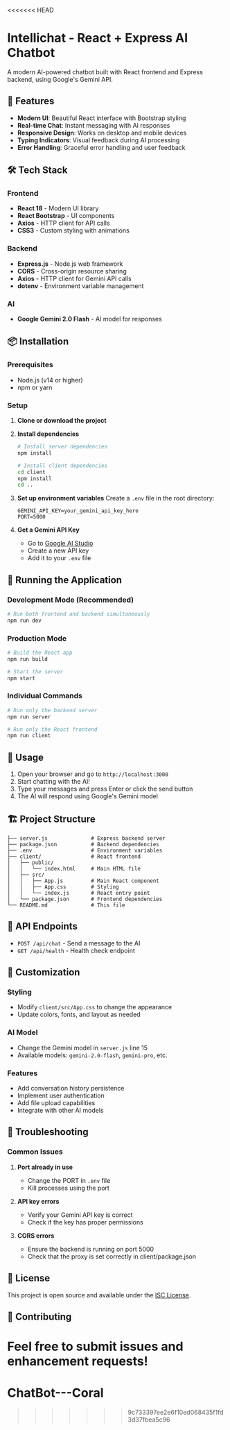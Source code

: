 <<<<<<< HEAD
# Intellichat - React + Express AI Chatbot

A modern AI-powered chatbot built with React frontend and Express backend, using Google's Gemini API.

## 🚀 Features

- **Modern UI**: Beautiful React interface with Bootstrap styling
- **Real-time Chat**: Instant messaging with AI responses
- **Responsive Design**: Works on desktop and mobile devices
- **Typing Indicators**: Visual feedback during AI processing
- **Error Handling**: Graceful error handling and user feedback

## 🛠️ Tech Stack

### Frontend
- **React 18** - Modern UI library
- **React Bootstrap** - UI components
- **Axios** - HTTP client for API calls
- **CSS3** - Custom styling with animations

### Backend
- **Express.js** - Node.js web framework
- **CORS** - Cross-origin resource sharing
- **Axios** - HTTP client for Gemini API calls
- **dotenv** - Environment variable management

### AI
- **Google Gemini 2.0 Flash** - AI model for responses

## 📦 Installation

### Prerequisites
- Node.js (v14 or higher)
- npm or yarn

### Setup

1. **Clone or download the project**

2. **Install dependencies**
   ```bash
   # Install server dependencies
   npm install
   
   # Install client dependencies
   cd client
   npm install
   cd ..
   ```

3. **Set up environment variables**
   Create a `.env` file in the root directory:
   ```env
   GEMINI_API_KEY=your_gemini_api_key_here
   PORT=5000
   ```

4. **Get a Gemini API Key**
   - Go to [Google AI Studio](https://makersuite.google.com/app/apikey)
   - Create a new API key
   - Add it to your `.env` file

## 🚀 Running the Application

### Development Mode (Recommended)
```bash
# Run both frontend and backend simultaneously
npm run dev
```

### Production Mode
```bash
# Build the React app
npm run build

# Start the server
npm start
```

### Individual Commands
```bash
# Run only the backend server
npm run server

# Run only the React frontend
npm run client
```

## 📱 Usage

1. Open your browser and go to `http://localhost:3000`
2. Start chatting with the AI!
3. Type your messages and press Enter or click the send button
4. The AI will respond using Google's Gemini model

## 🏗️ Project Structure

```
├── server.js              # Express backend server
├── package.json           # Backend dependencies
├── .env                   # Environment variables
├── client/                # React frontend
│   ├── public/
│   │   └── index.html     # Main HTML file
│   ├── src/
│   │   ├── App.js         # Main React component
│   │   ├── App.css        # Styling
│   │   └── index.js       # React entry point
│   └── package.json       # Frontend dependencies
└── README.md              # This file
```

## 🔧 API Endpoints

- `POST /api/chat` - Send a message to the AI
- `GET /api/health` - Health check endpoint

## 🎨 Customization

### Styling
- Modify `client/src/App.css` to change the appearance
- Update colors, fonts, and layout as needed

### AI Model
- Change the Gemini model in `server.js` line 15
- Available models: `gemini-2.0-flash`, `gemini-pro`, etc.

### Features
- Add conversation history persistence
- Implement user authentication
- Add file upload capabilities
- Integrate with other AI models

## 🐛 Troubleshooting

### Common Issues

1. **Port already in use**
   - Change the PORT in `.env` file
   - Kill processes using the port

2. **API key errors**
   - Verify your Gemini API key is correct
   - Check if the key has proper permissions

3. **CORS errors**
   - Ensure the backend is running on port 5000
   - Check that the proxy is set correctly in client/package.json

## 📄 License

This project is open source and available under the [ISC License](LICENSE).

## 🤝 Contributing

Feel free to submit issues and enhancement requests!
=======
# ChatBot---Coral
>>>>>>> 9c733397ee2e6f10ed068435f1fd3d37fbea5c96
